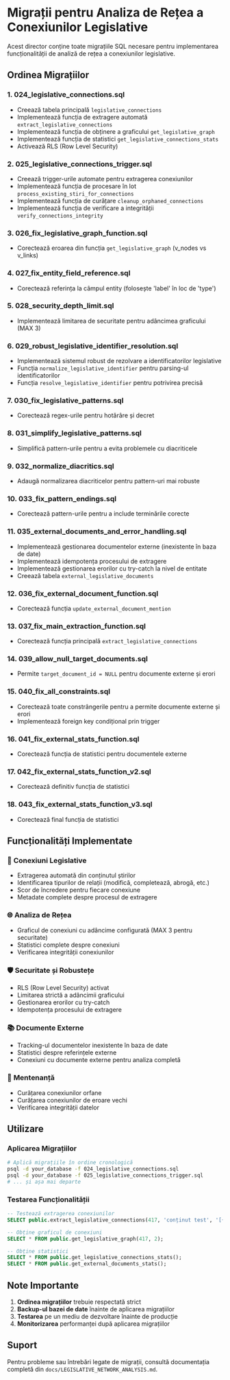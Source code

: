 # Migrații pentru Analiza de Rețea a Conexiunilor Legislative

Acest director conține toate migrațiile SQL necesare pentru implementarea funcționalității de analiză de rețea a conexiunilor legislative.

## Ordinea Migrațiilor

### 1. **024_legislative_connections.sql**
- Creează tabela principală `legislative_connections`
- Implementează funcția de extragere automată `extract_legislative_connections`
- Implementează funcția de obținere a graficului `get_legislative_graph`
- Implementează funcția de statistici `get_legislative_connections_stats`
- Activează RLS (Row Level Security)

### 2. **025_legislative_connections_trigger.sql**
- Creează trigger-urile automate pentru extragerea conexiunilor
- Implementează funcția de procesare în lot `process_existing_stiri_for_connections`
- Implementează funcția de curățare `cleanup_orphaned_connections`
- Implementează funcția de verificare a integrității `verify_connections_integrity`

### 3. **026_fix_legislative_graph_function.sql**
- Corectează eroarea din funcția `get_legislative_graph` (v_nodes vs v_links)

### 4. **027_fix_entity_field_reference.sql**
- Corectează referința la câmpul entity (folosește 'label' în loc de 'type')

### 5. **028_security_depth_limit.sql**
- Implementează limitarea de securitate pentru adâncimea graficului (MAX 3)

### 6. **029_robust_legislative_identifier_resolution.sql**
- Implementează sistemul robust de rezolvare a identificatorilor legislative
- Funcția `normalize_legislative_identifier` pentru parsing-ul identificatorilor
- Funcția `resolve_legislative_identifier` pentru potrivirea precisă

### 7. **030_fix_legislative_patterns.sql**
- Corectează regex-urile pentru hotărâre și decret

### 8. **031_simplify_legislative_patterns.sql**
- Simplifică pattern-urile pentru a evita problemele cu diacriticele

### 9. **032_normalize_diacritics.sql**
- Adaugă normalizarea diacriticelor pentru pattern-uri mai robuste

### 10. **033_fix_pattern_endings.sql**
- Corectează pattern-urile pentru a include terminările corecte

### 11. **035_external_documents_and_error_handling.sql**
- Implementează gestionarea documentelor externe (inexistente în baza de date)
- Implementează idempotența procesului de extragere
- Implementează gestionarea erorilor cu try-catch la nivel de entitate
- Creează tabela `external_legislative_documents`

### 12. **036_fix_external_document_function.sql**
- Corectează funcția `update_external_document_mention`

### 13. **037_fix_main_extraction_function.sql**
- Corectează funcția principală `extract_legislative_connections`

### 14. **039_allow_null_target_documents.sql**
- Permite `target_document_id = NULL` pentru documente externe și erori

### 15. **040_fix_all_constraints.sql**
- Corectează toate constrângerile pentru a permite documente externe și erori
- Implementează foreign key condițional prin trigger

### 16. **041_fix_external_stats_function.sql**
- Corectează funcția de statistici pentru documentele externe

### 17. **042_fix_external_stats_function_v2.sql**
- Corectează definitiv funcția de statistici

### 18. **043_fix_external_stats_function_v3.sql**
- Corectează final funcția de statistici

## Funcționalități Implementate

### 🔗 **Conexiuni Legislative**
- Extragerea automată din conținutul știrilor
- Identificarea tipurilor de relații (modifică, completează, abrogă, etc.)
- Scor de încredere pentru fiecare conexiune
- Metadate complete despre procesul de extragere

### 🌐 **Analiza de Rețea**
- Graficul de conexiuni cu adâncime configurată (MAX 3 pentru securitate)
- Statistici complete despre conexiuni
- Verificarea integrității conexiunilor

### 🛡️ **Securitate și Robustețe**
- RLS (Row Level Security) activat
- Limitarea strictă a adâncimii graficului
- Gestionarea erorilor cu try-catch
- Idempotența procesului de extragere

### 📚 **Documente Externe**
- Tracking-ul documentelor inexistente în baza de date
- Statistici despre referințele externe
- Conexiuni cu documente externe pentru analiza completă

### 🔧 **Mentenanță**
- Curățarea conexiunilor orfane
- Curățarea conexiunilor de eroare vechi
- Verificarea integrității datelor

## Utilizare

### Aplicarea Migrațiilor
```bash
# Aplică migrațiile în ordine cronologică
psql -d your_database -f 024_legislative_connections.sql
psql -d your_database -f 025_legislative_connections_trigger.sql
# ... și așa mai departe
```

### Testarea Funcționalității
```sql
-- Testează extragerea conexiunilor
SELECT public.extract_legislative_connections(417, 'conținut test', '[{"label": "WORK_OF_ART", "text": "Codul fiscal"}]'::jsonb);

-- Obține graficul de conexiuni
SELECT * FROM public.get_legislative_graph(417, 2);

-- Obține statistici
SELECT * FROM public.get_legislative_connections_stats();
SELECT * FROM public.get_external_documents_stats();
```

## Note Importante

1. **Ordinea migrațiilor** trebuie respectată strict
2. **Backup-ul bazei de date** înainte de aplicarea migrațiilor
3. **Testarea** pe un mediu de dezvoltare înainte de producție
4. **Monitorizarea** performanței după aplicarea migrațiilor

## Suport

Pentru probleme sau întrebări legate de migrații, consultă documentația completă din `docs/LEGISLATIVE_NETWORK_ANALYSIS.md`.
